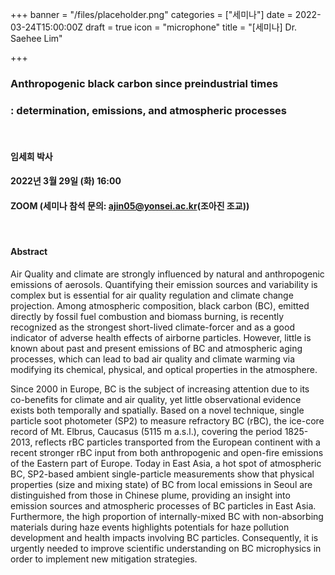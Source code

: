 +++
banner = "/files/placeholder.png"
categories = ["세미나"]
date = 2022-03-24T15:00:00Z
draft = true
icon = "microphone"
title = "[세미나] Dr. Saehee Lim"

+++
### Anthropogenic black carbon since preindustrial times

### : determination, emissions, and atmospheric processes

<br>

#### 임세희 박사

#### 2022년 3월 29일 (화) 16:00

#### ZOOM (세미나 참석 문의: ajin05@yonsei.ac.kr(조아진 조교))

<br>

#### Abstract

Air Quality and climate are strongly influenced by natural and anthropogenic emissions of aerosols. Quantifying their emission sources and variability is complex but is essential for air quality regulation and climate change projection. Among atmospheric composition, black carbon (BC), emitted directly by fossil fuel combustion and biomass burning, is recently recognized as the strongest short-lived climate-forcer and as a good indicator of adverse health effects of airborne particles. However, little is known about past and present emissions of BC and atmospheric aging processes, which can lead to bad air quality and climate warming via modifying its chemical, physical, and optical properties in the atmosphere.

Since 2000 in Europe, BC is the subject of increasing attention due to its co-benefits for climate and air quality, yet little observational evidence exists both temporally and spatially. Based on a novel technique, single particle soot photometer (SP2) to measure refractory BC (rBC), the ice-core record of Mt. Elbrus, Caucasus (5115 m a.s.l.), covering the period 1825-2013, reflects rBC particles transported from the European continent with a recent stronger rBC input from both anthropogenic and open-fire emissions of the Eastern part of Europe. Today in East Asia, a hot spot of atmospheric BC, SP2-based ambient single-particle measurements show that physical properties (size and mixing state) of BC from local emissions in Seoul are distinguished from those in Chinese plume, providing an insight into emission sources and atmospheric processes of BC particles in East Asia. Furthermore, the high proportion of internally-mixed BC with non-absorbing materials during haze events highlights potentials for haze pollution development and health impacts involving BC particles. Consequently, it is urgently needed to improve scientific understanding on BC microphysics in order to implement new mitigation strategies.